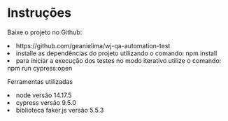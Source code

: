 <h1>Instruções</h1>

<p> Baixe o projeto no Github: </p>
   <li> https://github.com/geanielima/wj-qa-automation-test </li>
   <li> installe as dependências do projeto utilizando o comando: npm install</li>
   <li> para iniciar a execução dos testes no modo iterativo utilize o comando: npm run cypress:open</li>
   
   
<p> Ferramentas utilizadas </p>
   
   <li> node versão 14.17.5 </li>
   <li> cypress versão 9.5.0 </li>
   <li> biblioteca faker.js versão 5.5.3</li>
